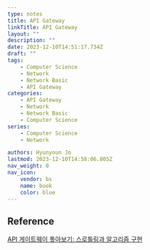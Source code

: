 ```yaml
---
type: notes
title: API Gateway
linkTitle: API Gateway
layout: ""
description: ""
date: 2023-12-10T14:51:17.734Z
draft: ""
tags:
    - Computer Science
    - Network
    - Network Basic
    - API Gateway
categories:
    - API Gateway
    - Network
    - Network Basic
    - Computer Science
series:
    - Computer Science
    - Network

authors: Hyunyoun Jo
lastmod: 2023-12-10T14:58:06.805Z
nav_weight: 0
nav_icon:
    vendor: bs
    name: book
    color: blue
---
```


## Reference

[API 게이트웨이 톺아보기: 스로틀링과 알고리즘 구현](https://yozm.wishket.com/magazine/detail/1900/)
